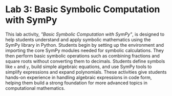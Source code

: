 
# Lab 3: Basic Symbolic Computation with SymPy

This lab activity, *"Basic Symbolic Computation with SymPy"*, is designed to help students understand and apply symbolic mathematics using the SymPy library in Python. Students begin by setting up the environment and importing the core SymPy modules needed for symbolic calculations. They then perform basic symbolic operations such as combining fractions and square roots without converting them to decimals. Students define symbols like `x` and `y`, build simple algebraic equations, and use SymPy tools to simplify expressions and expand polynomials. These activities give students hands-on experience in handling algebraic expressions in code form, helping them build a strong foundation for more advanced topics in computational mathematics.
